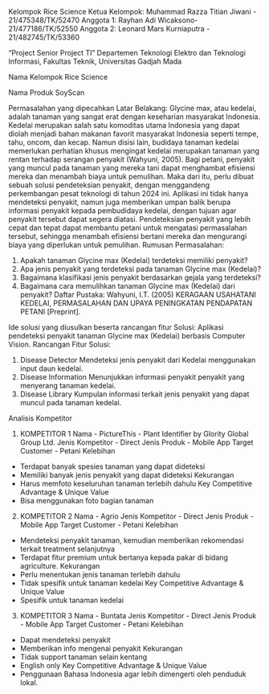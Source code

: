 Kelompok Rice Science
Ketua Kelompok: Muhammad Razza Titian Jiwani - 21/475348/TK/52470
Anggota 1: Rayhan Adi Wicaksono-21/477186/TK/52550
Anggota 2: Leonard Mars Kurniaputra - 21/482745/TK/53360

“Project Senior Project TI”
Departemen Teknologi Elektro dan Teknologi Informasi, Fakultas Teknik, Universitas Gadjah Mada

Nama Kelompok
Rice Science

Nama Produk
SoyScan

Permasalahan yang dipecahkan
Latar Belakang:
Glycine max, atau kedelai, adalah tanaman yang sangat erat dengan keseharian masyarakat Indonesia. Kedelai merupakan salah satu komoditas utama Indonesia yang dapat diolah menjadi bahan makanan favorit masyarakat Indonesia seperti tempe, tahu, oncom, dan kecap. Namun disisi lain, budidaya tanaman kedelai memerlukan perhatian khusus mengingat kedelai merupakan tanaman yang rentan terhadap serangan penyakit (Wahyuni, 2005). Bagi petani, penyakit yang muncul pada tanaman yang mereka tani dapat menghambat efisiensi mereka dan menambah biaya untuk pemulihan. Maka dari itu, perlu dibuat sebuah solusi pendeteksian penyakit, dengan menggandeng perkembangan pesat teknologi di tahun 2024 ini. Aplikasi ini tidak hanya mendeteksi penyakit, namun juga memberikan umpan balik berupa informasi penyakit kepada pembudidaya kedelai, dengan tujuan agar penyakit tersebut dapat segera diatasi. Pendeteksian penyakit yang lebih cepat dan tepat dapat membantu petani untuk mengatasi permasalahan tersebut, sehingga menambah efisiensi bertani mereka dan mengurangi biaya yang diperlukan untuk pemulihan.
Rumusan Permasalahan:
1. Apakah tanaman Glycine max (Kedelai) terdeteksi memiliki penyakit?
2. Apa jenis penyakit yang terdeteksi pada tanaman Glycine max (Kedelai)?
3. Bagaimana klasifikasi jenis penyakit berdasarkan gejala yang terdeteksi?
4. Bagaimana cara memulihkan tanaman Glycine max (Kedelai) dari penyakit?
Daftar Pustaka:
Wahyuni, I.T. (2005) KERAGAAN USAHATANI KEDELAI,  PERMASALAHAN DAN UPAYA PENINGKATAN PENDAPATAN PETANI [Preprint]. 

Ide solusi yang diusulkan beserta rancangan fitur
Solusi:
Aplikasi pendeteksi penyakit tanaman Glycine max (Kedelai) berbasis Computer Vision.
Rancangan Fitur Solusi:
1. Disease Detector
Mendeteksi jenis penyakit dari Kedelai menggunakan input daun kedelai.
2. Disease Information
Menunjukkan informasi penyakit penyakit yang menyerang tanaman kedelai.
3. Disease Library
Kumpulan informasi terkait jenis penyakit yang dapat muncul pada tanaman kedelai.

Analisis Kompetitor 
1. KOMPETITOR 1
Nama - PictureThis - Plant Identifier by Glority Global Group Ltd.
Jenis Kompetitor - Direct
Jenis Produk - Mobile App
Target Customer - Petani
Kelebihan
- Terdapat banyak spesies tanaman yang dapat dideteksi
- Memiliki banyak jenis penyakit yang dapat dideteksi
Kekurangan
- Harus memfoto keseluruhan tanaman terlebih dahulu
Key Competitive Advantage & Unique Value
- Bisa menggunakan foto bagian tanaman
2. KOMPETITOR 2
Nama - Agrio
Jenis Kompetitor - Direct
Jenis Produk - Mobile App
Target Customer - Petani
Kelebihan
- Mendeteksi penyakit tanaman, kemudian memberikan rekomendasi terkait treatment selanjutnya
- Terdapat fitur premium untuk bertanya kepada pakar di bidang agriculture.
Kekurangan
- Perlu menentukan jenis tanaman terlebih dahulu
- Tidak spesifik untuk tanaman kedelai
Key Competitive Advantage & Unique Value
- Spesifik untuk tanaman kedelai
3. KOMPETITOR 3
Nama - Buntata
Jenis Kompetitor - Direct
Jenis Produk - Mobile App
Target Customer - Petani
Kelebihan
- Dapat mendeteksi penyakit
- Memberikan info mengenai penyakit
Kekurangan
- Tidak support tanaman selain kentang
- English only
Key Competitive Advantage & Unique Value
- Penggunaan Bahasa Indonesia agar lebih dimengerti oleh penduduk lokal. 